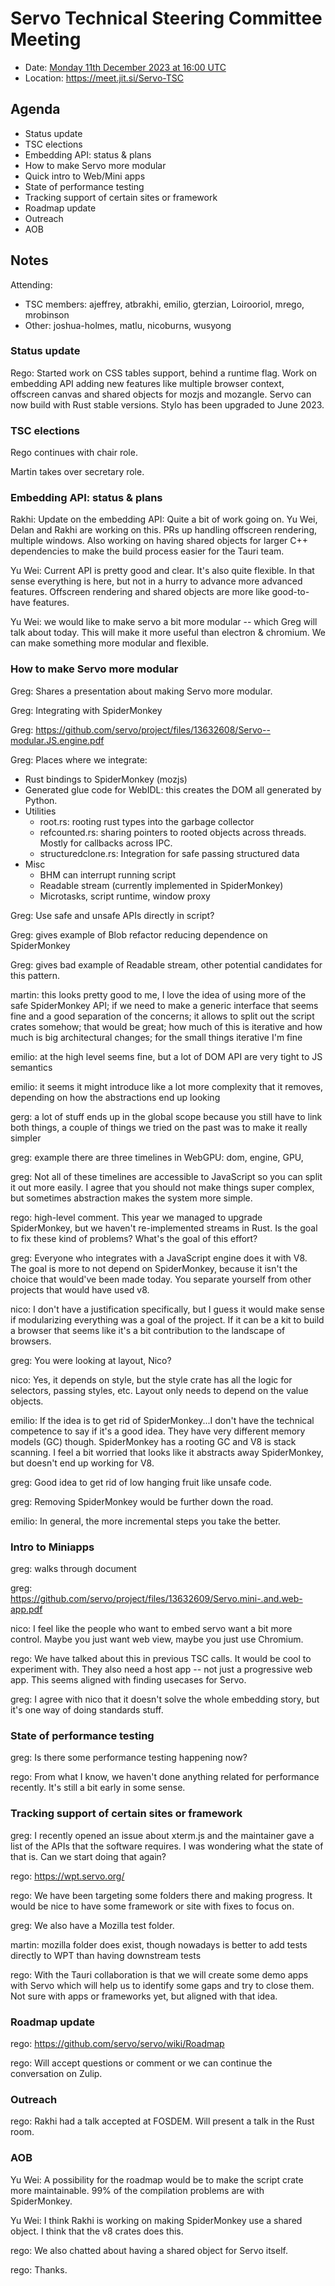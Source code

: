 # Servo Technical Steering Committee Meeting

*  Date: [Monday 11th December 2023 at 16:00 UTC](https://www.timeanddate.com/worldclock/fixedtime.html?msg=Servo%20TSC%20Meeting%20December%202023%20(2023-12-11)&iso=20231211T1600)
* Location: https://meet.jit.si/Servo-TSC

## Agenda

* Status update
* TSC elections
* Embedding API: status & plans
* How to make Servo more modular
* Quick intro to Web/Mini apps
* State of performance testing
* Tracking support of certain sites or framework
* Roadmap update
* Outreach
* AOB

## Notes

Attending:
* TSC members: ajeffrey, atbrakhi, emilio, gterzian, Loirooriol, mrego, mrobinson
* Other: joshua-holmes, matlu, nicoburns, wusyong

### Status update

Rego: Started work on CSS tables support, behind a runtime flag. Work on embedding API adding new features like multiple browser context, offscreen canvas and shared objects for mozjs and mozangle. Servo can now build with Rust stable versions. Stylo has been upgraded to June 2023.

### TSC elections

Rego continues with chair role.

Martin takes over secretary role.

### Embedding API: status & plans

Rakhi: Update on the embedding API: Quite a bit of work going on. Yu Wei, Delan and Rakhi are working on this. PRs up handling offscreen rendering, multiple windows. Also working on having shared objects for larger C++ dependencies to make the build process easier for the Tauri team.

Yu Wei: Current API is pretty good and clear. It's also quite flexible. In that sense everything is here, but not in a hurry to advance more advanced features. Offscreen rendering and shared objects are more like good-to-have features.

Yu Wei: we would like to make servo a bit more modular -- which Greg will talk about today. This will make it more useful than electron & chromium. We can make something more modular and flexible.

### How to make Servo more modular

Greg: Shares a presentation about making Servo more modular.

Greg: Integrating with SpiderMonkey

Greg: https://github.com/servo/project/files/13632608/Servo--modular.JS.engine.pdf

Greg: Places where we integrate:
- Rust bindings to SpiderMonkey (mozjs)
- Generated glue code for WebIDL: this creates the DOM all generated by Python.
- Utilities
  - root.rs: rooting rust types into the garbage collector
  - refcounted.rs: sharing pointers to rooted objects across threads. Mostly for callbacks across IPC.
  - structuredclone.rs: Integration for safe passing structured data
- Misc
  - BHM can interrupt running script
  - Readable stream (currently implemented in SpiderMonkey)
  - Microtasks, script runtime, window proxy

Greg: Use safe and unsafe APIs directly in script?

Greg: gives example of Blob refactor reducing dependence on SpiderMonkey

Greg: gives bad example of Readable stream, other potential candidates for this pattern.

martin: this looks pretty good to me, I love the idea of using more of the safe SpiderMonkey API; if we need to make a generic interface that seems fine and a good separation of the concerns; it allows to split out the script crates somehow; that would be great; how much of this is iterative and how much is big architectural changes; for the small things iterative I'm fine

emilio: at the high level seems fine, but a lot of DOM API are very tight to JS semantics

emilio: it seems it might introduce like a lot more complexity that it removes, depending on how the abstractions end up looking

gerg: a lot of stuff ends up in the global scope because you still have to link both things, a couple of things we tried on the past was to make it really simpler

greg: example there are three timelines in WebGPU: dom, engine, GPU,

greg: Not all of these timelines are accessible to JavaScript so you can split it out more easily. I agree that you should not make things super complex, but sometimes abstraction makes the system more simple.

rego: high-level comment. This year we managed to upgrade SpiderMonkey, but we haven't re-implemented streams in Rust. Is the goal to fix these kind of problems? What's the goal of this effort?

greg: Everyone who integrates with a JavaScript engine does it with V8. The goal is more to not depend on SpiderMonkey, because it isn't the choice that would've been made today. You separate yourself from other projects that would have used v8.

nico: I don't have a justification specifically, but I guess it would make sense if modularizing everything was a goal of the project. If it can be a kit to build a browser that seems like it's a bit contribution to the landscape of browsers.

greg: You were looking at layout, Nico?

nico: Yes, it depends on style, but the style crate has all the logic for selectors, passing styles, etc. Layout only needs to depend on the value objects.

emilio: If the idea is to get rid of SpiderMonkey...I don't have the technical competence to say if it's a good idea. They have very different memory models (GC) though. SpiderMonkey has a rooting GC and V8 is stack scanning. I feel a bit worried that looks like it abstracts away SpiderMonkey, but doesn't end up working for V8.

greg: Good idea to get rid of low hanging fruit like unsafe code.

greg: Removing SpiderMonkey would be further down the road.

emilio: In general, the more incremental steps you take the better.

### Intro to Miniapps

greg: walks through document

greg: https://github.com/servo/project/files/13632609/Servo.mini-.and.web-app.pdf

nico: I feel like the people who want to embed servo want a bit more control. Maybe you just want web view, maybe you just use Chromium.

rego: We have talked about this in previous TSC calls. It would be cool to experiment with. They also need a host app -- not just a progressive web app. This seems aligned with finding usecases for Servo.

greg: I agree with nico that it doesn't solve the whole embedding story, but it's one way of doing standards stuff.

### State of performance testing

greg: Is there some performance testing happening now?

rego: From what I know, we haven't done anything related for performance recently. It's still a bit early in some sense.

### Tracking support of certain sites or framework

greg: I recently opened an issue about xterm.js and the maintainer gave a list of the APIs that the software requires. I was wondering what the state of that is. Can we start doing that again?

rego: https://wpt.servo.org/

rego: We have been targeting some folders there and making progress. It would be nice to have some framework or site with fixes to focus on.

greg: We also have a Mozilla test folder.

martin: mozilla folder does exist, though nowadays is better to add tests directly to WPT than having downstream tests

rego: With the Tauri collaboration is that we will create some demo apps with Servo which will help us to identify some gaps and try to close them. Not sure with apps or frameworks yet, but aligned with that idea.

### Roadmap update

rego: https://github.com/servo/servo/wiki/Roadmap

rego: Will accept questions or comment or we can continue the conversation on Zulip.

### Outreach

rego: Rakhi had a talk accepted at FOSDEM. Will present a talk in the Rust room.

### AOB

Yu Wei: A possibility for the roadmap would be to make the script crate more maintainable. 99% of the compilation problems are with SpiderMonkey.

Yu Wei: I think Rakhi is working on making SpiderMonkey use a shared object. I think that the v8 crates does this.

rego: We also chatted about having a shared object for Servo itself.

rego: Thanks.

